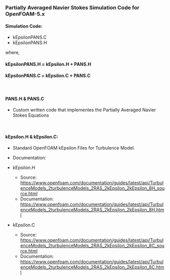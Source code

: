 ### Partially Averaged Navier Stokes Simulation Code for OpenFOAM-5.x

#### Simulation Code:
- kEpsilonPANS.C
- kEpsilonPANS.H

where,

#### kEpsilonPANS.H = kEpsilon.H + PANS.H

#### kEpsilonPANS.C = kEpsilon.C + PANS.C

<br>

#### PANS.H & PANS.C
- Custom written code that implementes the Partially Averaged Navier Stokes Equations

<br>

#### kEpsilon.H & kEpsilon.C:
- Standard OpenFOAM kEpsilon Files for Turbulence Model.
- Documentation:
- kEpsilon.H
   - Source: https://www.openfoam.com/documentation/guides/latest/api/TurbulenceModels_2turbulenceModels_2RAS_2kEpsilon_2kEpsilon_8H_source.html
   - Documentation: https://www.openfoam.com/documentation/guides/latest/api/TurbulenceModels_2turbulenceModels_2RAS_2kEpsilon_2kEpsilon_8H.html
     
- kEpsilon.C
   - Source: https://www.openfoam.com/documentation/guides/latest/api/TurbulenceModels_2turbulenceModels_2RAS_2kEpsilon_2kEpsilon_8C_source.html
   - Documentation: https://www.openfoam.com/documentation/guides/latest/api/TurbulenceModels_2turbulenceModels_2RAS_2kEpsilon_2kEpsilon_8C.html


<br>
